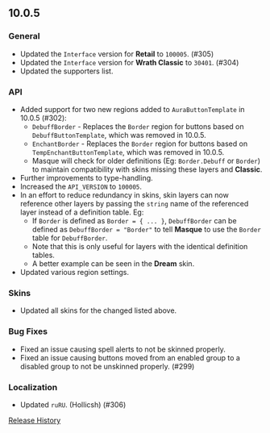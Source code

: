 ## 10.0.5

### General

- Updated the `Interface` version for **Retail** to `100005`. (#305)
- Updated the `Interface` version for **Wrath Classic** to `30401`. (#304)
- Updated the supporters list.

### API

- Added support for two new regions added to `AuraButtonTemplate` in 10.0.5 (#302):
  - `DebuffBorder` - Replaces the `Border` region for buttons based on `DebuffButtonTemplate`, which was removed in 10.0.5.
  - `EnchantBorder` - Replaces the `Border` region for buttons based on `TempEnchantButtonTemplate`, which was removed in 10.0.5.
  - Masque will check for older definitions (Eg: `Border.Debuff` or `Border`) to maintain compatibility with skins missing these layers and **Classic**.
- Further improvements to type-handling.
- Increased the `API_VERSION` to `100005`.
- In an effort to reduce redundancy in skins, skin layers can now reference other layers by passing the `string` name of the referenced layer instead of a definition table. Eg:
  - If `Border` is defined as `Border = { ... }`, `DebuffBorder` can be defined as `DebuffBorder = "Border"` to tell **Masque** to use the `Border` table for `DebuffBorder`.
  - Note that this is only useful for layers with the identical definition tables.
  - A better example can be seen in the **Dream** skin.
- Updated various region settings.

### Skins

- Updated all skins for the changed listed above.

### Bug Fixes

- Fixed an issue causing spell alerts to not be skinned properly.
- Fixed an issue causing buttons moved from an enabled group to a disabled group to not be unskinned properly. (#299)

### Localization

- Updated `ruRU`. (Hollicsh) (#306)

[Release History](https://github.com/SFX-WoW/Masque/wiki/History)
